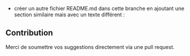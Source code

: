- créer un autre fichier README.md dans cette branche en ajoutant une section
similaire mais avec un texte différent :
## Contribution
Merci de soumettre vos suggestions directement via une pull
request.
